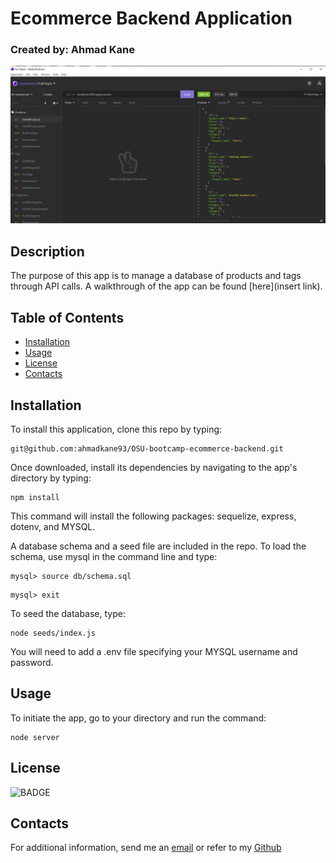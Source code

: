 # Ecommerce Backend Application
### Created by: Ahmad Kane

![Ecommerce backend](./assets/readme-image.jpg)


## Description

The purpose of this app is to manage a database of products and tags through API calls.
A walkthrough of the app can be found [here](insert link).

## Table of Contents

- [Installation](#installation)
- [Usage](#usage)
- [License](#license)
- [Contacts](#contacts)

## Installation

To install this application, clone this repo by typing:

```
git@github.com:ahmadkane93/OSU-bootcamp-ecommerce-backend.git
```

Once downloaded, install its dependencies by navigating to the
app's directory by typing:

```
npm install
```

This command will install the following packages: sequelize, express, dotenv, and MYSQL.

A database schema and a seed file are included in the repo. To load the
schema, use mysql in the command line and type:

```
mysql> source db/schema.sql
```
```
mysql> exit
```
To seed the database, type:

```
node seeds/index.js
```

You will need to add a .env file specifying your MYSQL username and
password. 

## Usage

To initiate the app, go to your directory and run the command:

```
node server
```

## License
![BADGE](https://img.shields.io/badge/license-MIT-blue.svg)

## Contacts
For additional information, send me an [email](ahmadkanework@gmail.com) or refer to my [Github](https://github.com/ahmadkane93/)
  
